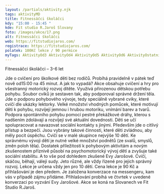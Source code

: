 ```yaml
---
layout: /partials/aktivity.njk
tags: aktivityMD
title: Fitnessáčci školáčci
kdy: "15:00 - 15:45 "
kde: Fit studio R.Jaroš Slovany
foto: /images/akce/17.png
alt: Fitnessáčci školáčci
web: https://fitstudiojaros.com/
registrace: https://fitstudiojaros.com/
polatek: 100Kč lekce / 90 permice
myTags: AktivityOd3 AktivityOd4 AktivityOd5 AktivityOd6 AktivityOstatni
---
```

Fitnessáčci školáčci – 3-6 let

Jde o cvičení pro školkové děti bez rodičů. Probíhá pravidelně v pátek teď nově od15:00 na 45 minut. A jak to vypadá? Akce obsahuje cvičení a hry pro všestranný motorický rozvoj dítěte. Využívá přirozenou dětskou potřebu pohybu. Soubor cviků je sestaven tak, aby podporoval správné držení těla. Jde o podporu pohybového vývoje, tedy speciálně vybrané cviky, které cvičí dle ukázky lektorky. Velké množství vhodných pomůcek, které motivují děti k pohybu, [](<>)rozvíjejí jemnou i hrubou motoriku, vnímání barev a tvarů. Podpora spontánního pohybu pomocí pestré překážkové dráhy, kterou s nadšením zdolávají a rozvíjejí své aktuální dovednosti. Děti se učí spolupracovat a navazovat sociální kontakty s jinými. Především jde o citlivý přístup a bezpečí. Jsou vybrány takové činnosti, které děti zvládnou, aby měly pocit úspěchu. Cvičí se v malé skupince nejvýše 10 dětí. Ke správnému vývoji dětí je nutné velké množství podnětů (ze svalů, smyslů, změn poloh těla). Dostatek příležitostí k pohybovým aktivitám a novým zkušenostem příznivě působí na psychomotorický vývoj dětí a zvyšuje také sociální stabilitu. A to vše pod dohledem zkušené Evy Jarošové. Cvičí, skáčou, běhají, válejí sudy. Jeto různé, ale vždy řízené pro jejich správný rozvoj. Lekce je určena vždy jen pro 10 dětí. Cena lekce je 90 Kč a přihlašování je den předem. Je založena konverzace na messengeru, kam vás v případě zájmu přidáme. Přihlašování probíhá ve čtvrtek v uvedené konverzaci po vyzvání Evy Jarošové. Akce se koná na Slovanech ve Fit Studio R.Jaroš.